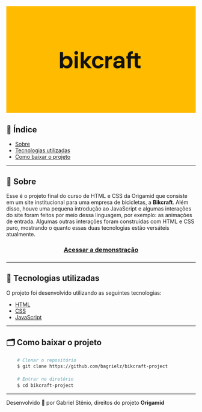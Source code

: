 <img src="./public/logo.png" alt="Bikcraft" />

## 📌 Índice

- [Sobre](#-sobre)
- [Tecnologias utilizadas](#-tecnologias-utilizadas)
- [Como baixar o projeto](#-como-baixar-o-projeto)

---

## 🔖 Sobre

Esse é o projeto final do curso de HTML e CSS da Origamid que consiste em um site institucional para uma empresa de bicicletas, a **Bikcraft**. Além disso, houve uma pequena introdução ao JavaScript e algumas interações do site foram feitos por meio dessa linguagem, por exemplo: as animações de entrada. Algumas outras interações foram construídas com HTML e CSS puro, mostrando o quanto essas duas tecnologias estão versáteis atualmente.

<h3 align="center">
    <a href="https://bagrielz.github.io/bikcraft-project/">Acessar a demonstração</a>
<h3>

---

## 🚀 Tecnologias utilizadas

O projeto foi desenvolvido utilizando as seguintes tecnologias:

- [HTML](https://developer.mozilla.org/pt-BR/docs/Web/HTML)
- [CSS](https://developer.mozilla.org/pt-BR/docs/Web/CSS)
- [JavaScript](https://www.javascript.com/)

---

## 🗂 Como baixar o projeto

```bash
    # Clonar o repositório
    $ git clone https://github.com/bagrielz/bikcraft-project

    # Entrar no diretório
    $ cd bikcraft-project
```

---

Desenvolvido 🤘 por Gabriel Stênio, direitos do projeto **Origamid**
